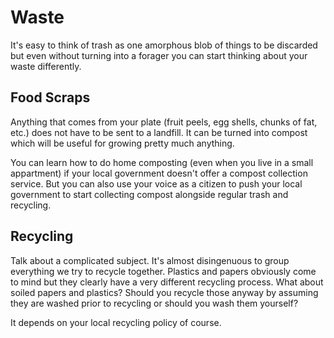 # Waste

It's easy to think of trash as one amorphous blob of things to be discarded but even 
without turning into a forager you can start thinking about your waste differently.

## Food Scraps

Anything that comes from your plate (fruit peels, egg shells, chunks of fat, etc.) 
does not have to be sent to a landfill. It can be turned into compost which will 
be useful for growing pretty much anything.

You can learn how to do home composting (even when you live in a small appartment)
if your local government doesn't offer a compost collection service. But you can 
also use your voice as a citizen to push your local government to start collecting 
compost alongside regular trash and recycling. 

## Recycling

Talk about a complicated subject. It's almost disingenuous to group everything we 
try to recycle together. Plastics and papers obviously come to mind but they clearly 
have a very different recycling process. What about soiled papers and plastics? 
Should you recycle those anyway by assuming they are washed prior to recycling or 
should you wash them yourself?

It depends on your local recycling policy of course. 
